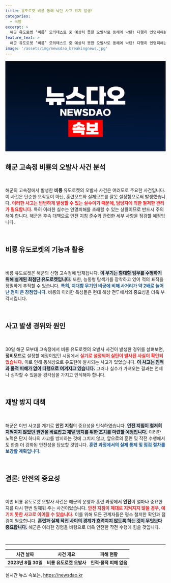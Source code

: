 ```yaml
---
title: 유도로켓 비룡 동해 낙탄 사고 위기 발생!
categories:
  - 국방
excerpt: >
  해군 유도로켓 ‘비룡’ 모의테스트 중 예상치 못한 오발사로 동해에 낙탄! 다행히 인명피해는 없었지만, 재발 방지 대책이 시급하다. 긴급안전 지침은 과연 어디로?
feature_text: >
  해군 유도로켓 ‘비룡’ 모의테스트 중 예상치 못한 오발사로 동해에 낙탄! 다행히 인명피해는 없었지만, 재발 방지 대책이 시급하다. 긴급안전 지침은 과연 어디로?
image: '/assets/img/newsdao_breakingnews.jpg'
---
```


<p><img src="/assets/img/newsdao_breakingnews.jpg" alt="ontimetimes 속보" /></p>

<h2 data-ke-size="size26">해군 고속정 비룡의 오발사 사건 분석</h2>

<p data-ke-size="size16">&nbsp;</p>

<p>해군의 고속정에서 발생한 <b>비룡</b> 유도로켓의 오발사 사건은 여러모로 주요한 사건입니다. 이 사건은 단순한 오작동이 아닌, 훈련모드와 실제모드를 잘못 설정함으로써 발생했습니다. <b><span style="color: #ee2323;">이러한 사고는 빈번하게 발생할 수 있는 실수이기 때문에, 담당자에 의한 철저한 관리가 필요합니다.</span></b> 특히 이러한 실수는 인명피해를 초래할 수 있는 상황이므로 반드시 주의해야 합니다. 해군은 후속 대책으로 안전 지침 준수와 관련한 세부 사항을 점검할 예정입니다. </p>

<p data-ke-size="size16">&nbsp;</p>

<h2 data-ke-size="size26">비룡 유도로켓의 기능과 활용</h2>

<p data-ke-size="size16">&nbsp;</p>

<p>비룡 유도로켓은 해군의 신형 고속정에 탑재됩니다. <b><span style="background-color: #21538527;">이 무기는 함대함 임무를 수행하기 위해 설계된 최첨단 유도로켓입니다.</span></b> 또한, 능동형 탐색기를 장착하고 있어 적의 표적을 정밀하게 추적할 수 있습니다. <b><span style="color: #1a5490;">특히, 지대함 무기인 비궁에 비해 사거리가 약 2배로 늘어난 점이 큰 장점입니다.</span></b> 비룡의 이러한 특성들은 현대 해상 전투에서의 중요성을 더욱 부각시킵니다.</p>

<p data-ke-size="size16">&nbsp;</p>

<h2 data-ke-size="size26">사고 발생 경위와 원인</h2>

<p data-ke-size="size16">&nbsp;</p>

<p>30일 해군 모부대 고속정에서 비룡 유도로켓의 오발사 사건이 발생한 경위를 살펴보면, <b>정비모드</b>로 설정할 예정이었던 시점에서 <b><span style="color: #ee2323;">실기로 설정되어 실탄이 발사된 사실이 확인되었습니다.</span></b> 이로 인해 동해상으로 유도탄이 발사되는 사고가 있었습니다. <b><span style="background-color: #21538527;">이 사고는 인적과 물적 피해가 없어 다행으로 여겨지고 있습니다.</span></b> 그러나 실수가 가져오는 결과는 언제나 심각할 수 있음을 경각심을 가지고 인식해야 합니다.</p>

<p data-ke-size="size16">&nbsp;</p>

<h2 data-ke-size="size26">재발 방지 대책</h2>

<p data-ke-size="size16">&nbsp;</p>

<p>해군은 이번 사고를 계기로 <b>안전 지침</b>의 중요성을 인식하였습니다. <b><span style="background-color: #21538527;">안전 지침이 철저히 지켜지지 않았던 원인을 바로잡고 재발 방지를 위한 조치를 마련할 예정입니다.</span></b> 이러한 노력은 단지 하나의 사고를 방지하는 것에 그치지 않고, 앞으로의 훈련 및 작전 수행에서도 한층 더 강화된 안전성을 담보할 것입니다. <b><span style="color: #1a5490;">훈련 과정에서의 실제 통제 및 점검 절차를 보강할 계획입니다.</span></b></p>

<p data-ke-size="size16">&nbsp;</p>

<h2 data-ke-size="size26">결론: 안전의 중요성</h2>

<p data-ke-size="size16">&nbsp;</p>

<p>이번 비룡 유도로켓 오발사 사건은 해군의 운영과 훈련 과정에서 <b>안전</b>이 얼마나 중요한지를 다시 한번 일깨워 주는 사건이었습니다. <b><span style="color: #ee2323;">안전 지침이 제대로 지켜지지 않을 경우, 예기치 못한 사고로 이어질 수 있습니다.</span></b> 이를 위해 모든 관계자들은 평소 철저한 확인과 점검이 필요합니다. <b><span style="background-color: #21538527;">훈련과 실제 작전 사이의 경계가 흐려지지 않도록 하는 것이 무엇보다 중요합니다.</span></b> 해군은 이러한 경험을 바탕으로 더욱 안전한 작전 수행에 힘쓸 것입니다.</p>

<p data-ke-size="size16">&nbsp;</p>

<hr>

<table style="width: 100%;">
    <thead>
        <tr>
            <th style="text-align: center;"><b>사건 날짜</b></th>
            <th style="text-align: center;"><b>사건 개요</b></th>
            <th style="text-align: center;"><b>피해 현황</b></th>
        </tr>
    </thead>
    <tbody>
        <tr>
            <td style="text-align: center; height: 17px;"><b>2023년 8월 30일</b></td>
            <td style="text-align: center; height: 17px;"><b>비룡 유도로켓 오발사</b></td>
            <td style="text-align: center; height: 17px;"><b>인적·물적 피해 없음</b></td>
        </tr>
    </tbody>
</table>
실시간 뉴스 속보는, <a href="https://newsdao.kr" rel="dofollow">https://newsdao.kr</a>



